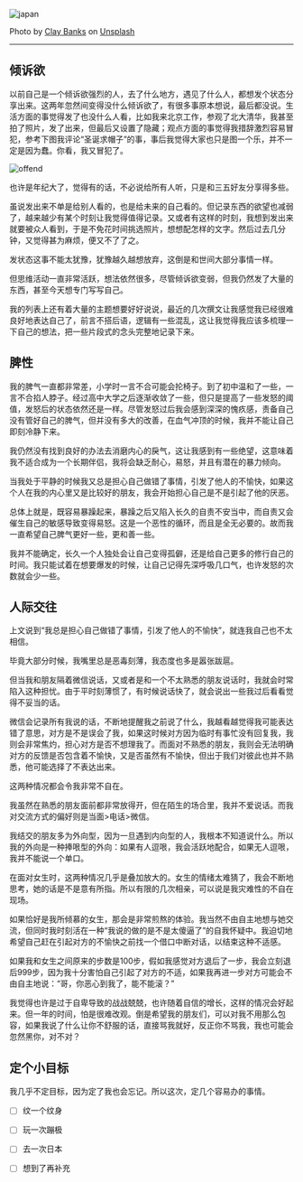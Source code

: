 ![japan](http://static.insomnia-er.com/japan.jpg)

Photo by [Clay Banks](https://unsplash.com/photos/hwLAI5lRhdM?utm_source=unsplash&utm_medium=referral&utm_content=creditCopyText) on [Unsplash](https://unsplash.com/search/photos/japan?utm_source=unsplash&utm_medium=referral&utm_content=creditCopyText)

---

## 倾诉欲

以前自己是一个倾诉欲强烈的人，去了什么地方，遇见了什么人，都想发个状态分享出来。这两年忽然间变得没什么倾诉欲了，有很多事原本想说，最后都没说。生活方面的事觉得发了也没什么人看，比如我来北京工作，参观了北大清华，我甚至拍了照片，发了出来，但最后又设置了隐藏；观点方面的事觉得我措辞激烈容易冒犯，参考下图我评论“圣诞求帽子”的事，事后我觉得大家也只是图一个乐，并不一定是因为蠢。你看，我又冒犯了。

![offend](http://static.insomnia-er.com/offend.jpeg)


也许是年纪大了，觉得有的话，不必说给所有人听，只是和三五好友分享得多些。

虽说发出来不单是给别人看的，也是给未来的自己看的。但记录东西的欲望也减弱了，越来越少有某个时刻让我觉得值得记录。又或者有这样的时刻，我想到发出来就要被众人看到，于是不免花时间挑选照片，想想配怎样的文字。然后过去几分钟，又觉得甚为麻烦，便又不了了之。

发状态这事不能太犹豫，犹豫越久越想放弃，这倒是和世间大部分事情一样。

但思维活动一直非常活跃，想法依然很多，尽管倾诉欲变弱，但我仍然发了大量的东西，甚至今天想专门写写自己。

我的列表上还有着大量的主题想要好好说说，最近的几次撰文让我感觉我已经很难良好地表达自己了，前言不搭后语，逻辑有一些混乱，这让我觉得我应该多梳理一下自己的想法，把一些片段式的念头完整地记录下来。

## 脾性

我的脾气一直都非常差，小学时一言不合可能会抡椅子。到了初中温和了一些，一言不合掐人脖子。经过高中大学之后逐渐收敛了一些，但只是提高了一些发怒的阈值，发怒后的状态依然还是一样。尽管发怒过后我会感到深深的愧疚感，责备自己没有管好自己的脾气，但并没有多大的改善，在血气冲顶的时候，我并不能让自己即刻冷静下来。

我仍然没有找到良好的办法去消磨内心的戾气，这让我感到有一些绝望，这意味着我不适合成为一个长期伴侣，我将会缺乏耐心，易怒，并且有潜在的暴力倾向。

当我处于平静的时候我又总是担心自己做错了事情，引发了他人的不愉快，如果这个人在我的内心里又是比较好的朋友，我会开始担心自己是不是引起了他的厌恶。

总体上就是，既容易暴躁起来，暴躁之后又陷入长久的自责不安当中，而自责又会催生自己的敏感导致变得易怒。这是一个恶性的循环，而且是全无必要的。故而我一直希望自己脾气更好一些，更和善一些。

我并不能确定，长久一个人独处会让自己变得孤僻，还是给自己更多的修行自己的时间。我只能试着在想要爆发的时候，让自己记得先深呼吸几口气，也许发怒的次数就会少一些。

## 人际交往

上文说到“我总是担心自己做错了事情，引发了他人的不愉快”，就连我自己也不太相信。

毕竟大部分时候，我嘴里总是恶毒刻薄，我态度也多是嚣张跋扈。

但当我和朋友隔着微信说话，又或者是和一个不太熟悉的朋友说话时，我就会时常陷入这种担忧。由于平时刻薄惯了，有时候说话快了，就会说出一些我过后看看觉得不妥当的话。

微信会记录所有我说的话，不断地提醒我之前说了什么，我越看越觉得我可能表达错了意思，对方是不是误会了我，如果这时候对方因为临时有事忙没有回复我，我则会非常焦灼，担心对方是否不想理我了。而面对不熟悉的朋友，我则会无法明确对方的反馈是否包含着不愉快，又是否虽然有不愉快，但出于我们对彼此也并不熟悉，他可能选择了不表达出来。

这两种情况都会令我非常不自在。

我虽然在熟悉的朋友面前都非常放得开，但在陌生的场合里，我并不爱说话。而我对交流方式的偏好则是当面>电话>微信。

我结交的朋友多为外向型，因为一旦遇到内向型的人，我根本不知道说什么。所以我的外向是一种捧哏型的外向：如果有人逗哏，我会活跃地配合，如果无人逗哏，我并不能说一个单口。

在面对女生时，这两种情况几乎是叠加放大的。女生的情绪太难猜了，我会不断地思考，她的话是不是意有所指。所以有限的几次相亲，可以说是我灾难性的不自在现场。

如果恰好是我所倾慕的女生，那会是非常煎熬的体验。我当然不由自主地想与她交流，但同时我时刻活在一种“我说的做的是不是太傻逼了”的自我怀疑中。我迫切地希望自己赶在引起对方的不愉快之前找一个借口中断对话，以结束这种不适感。

如果我和女生之间原来的步数是100步，假如我感觉对方退后了一步，我会立刻退后999步，因为我十分害怕自己引起了对方的不适，如果我再进一步对方可能会不由自主地说：“哥，你恶心到我了，能不能滚？”

我觉得也许是过于自卑导致的战战兢兢，也许随着自信的增长，这样的情况会好起来。但一年的时间，怕是很难改观。倒是希望我的朋友们，可以对我不用那么包容，如果我说了什么让你不舒服的话，直接骂我就好，反正你不骂我，我也可能会忽然黑你，对不对？

## 定个小目标

我几乎不定目标，因为定了我也会忘记。所以这次，定几个容易办的事情。

* [ ] 纹一个纹身
* [ ] 玩一次蹦极
* [ ] 去一次日本
* [ ] 想到了再补充

